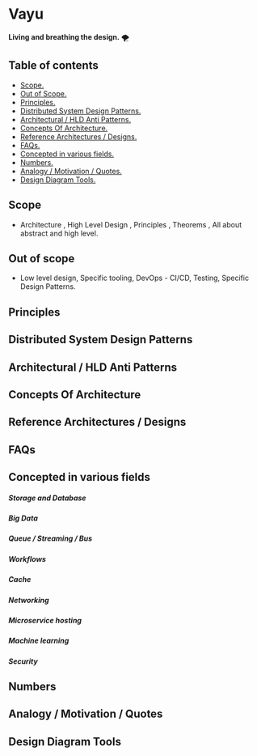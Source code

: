 # Vayu

**Living and breathing the design.** 🌪️

## Table of contents 
- [Scope.](https://github.com/yogeeshr/Vayu/#scope)
- [Out of Scope.](https://github.com/yogeeshr/Vayu/#out-of-scope)
- [Principles.](https://github.com/yogeeshr/Vayu/#principles)
- [Distributed System Design Patterns.](https://github.com/yogeeshr/Vayu/#distributed-system-design-patterns)
- [Architectural / HLD Anti Patterns.](https://github.com/yogeeshr/Vayu/#architectural--hld-anti-patterns)
- [Concepts Of Architecture.](https://github.com/yogeeshr/Vayu/#concepts-of-architecture)
- [Reference Architectures / Designs.](https://github.com/yogeeshr/Vayu/#reference-architectures--designs)
- [FAQs.](https://github.com/yogeeshr/Vayu/#faqs)
- [Concepted in various fields.](https://github.com/yogeeshr/Vayu/#concepted-in-various-fields)
- [Numbers.](https://github.com/yogeeshr/Vayu/#numbers)
- [Analogy / Motivation / Quotes.](https://github.com/yogeeshr/Vayu/#analogy--motivation--quotes)
- [Design Diagram Tools.](https://github.com/yogeeshr/Vayu/#design-diagram-tools)

## Scope 
- Architecture , High Level Design , Principles , Theorems , All about abstract and high level.

## Out of scope 
- Low level design, Specific tooling, DevOps - CI/CD, Testing, Specific Design Patterns.

## Principles

## Distributed System Design Patterns 

## Architectural / HLD Anti Patterns

## Concepts Of Architecture 

## Reference Architectures / Designs

## FAQs

## Concepted in various fields

##### Storage and Database

##### Big Data

##### Queue / Streaming / Bus

##### Workflows

##### Cache

##### Networking

##### Microservice hosting

##### Machine learning

##### Security

## Numbers

## Analogy / Motivation / Quotes 

## Design Diagram Tools
